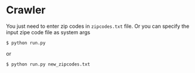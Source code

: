 # Crawler

You just need to enter zip codes in `zipcodes.txt` file. Or you can specify the input zipe code file as system args
```
$ python run.py
```
or
```
$ python run.py new_zipcodes.txt
```
